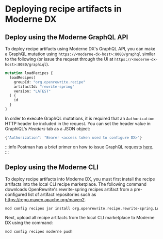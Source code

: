 # Deploying recipe artifacts in Moderne DX

## Deploy using the Moderne GraphQL API

To deploy recipe artifacts using Moderne DX's GraphQL API, you can make a GraphQL mutation using `https://<moderne-dx-host>:8080/graphql` similar to the following (or issue the request through the UI at `https://<moderne-dx-host>:8080/graphiql`).

```graphql
mutation loadRecipes {
  loadRecipes(
    groupId: "org.openrewrite.recipe"
    artifactId: "rewrite-spring"
    version: "LATEST"
  ) {
    id
  }
}
```

In order to execute GraphQL mutations, it is required that an `Authorization` HTTP header be included in the request. You can set the header value in GraphiQL's _Headers_ tab as a JSON object:

```bash
{"Authorization": "Bearer <access token used to configure DX>"}
```

:::info
Postman has a brief primer on how to issue GraphQL requests [here](https://learning.postman.com/docs/sending-requests/graphql/graphql-http/).
:::

## Deploy using the Moderne CLI

To deploy recipe artifacts into Moderne DX, you must first install the recipe artifacts into the local CLI recipe marketplace. The following command downloads OpenRewrite's rewrite-spring recipes artifact from a pre-configured list of artifact repositories such as https://repo.maven.apache.org/maven2.

```bash
mod config recipes jar install org.openrewrite.recipe.rewrite-spring.LATEST
```

Next, upload all recipe artifacts from the local CLI marketplace to Moderne DX using the command:

```bash
mod config recipes moderne push
```
